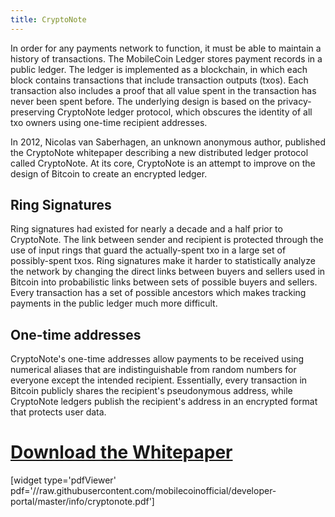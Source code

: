 ```yaml
---
title: CryptoNote
---
```

In order for any payments network to function, it must be able to maintain a history of transactions. The MobileCoin Ledger stores payment records in a public ledger. The ledger is implemented as a blockchain, in which each block contains transactions that include transaction outputs (txos). Each transaction also includes a proof that all value spent in the transaction has never been spent before. The underlying design is based on the privacy-preserving CryptoNote ledger protocol, which obscures the identity of all txo owners using one-time recipient addresses. 

In 2012, Nicolas van Saberhagen, an unknown anonymous author, published the CryptoNote whitepaper describing a new distributed ledger protocol called CryptoNote. At its core, CryptoNote is an attempt to improve on the design of Bitcoin to create an encrypted ledger.

## Ring Signatures
Ring signatures had existed for nearly a decade and a half prior to CryptoNote. The link between sender and recipient is protected through the use of input rings that guard the actually-spent txo in a large set of possibly-spent txos. Ring signatures make it harder to statistically analyze the network by changing the direct links between buyers and sellers used in Bitcoin into probabilistic links between sets of possible buyers and sellers. Every transaction has a set of possible ancestors which makes tracking payments in the public ledger much more difficult. 

## One-time addresses
CryptoNote's one-time addresses allow payments to be received using numerical aliases that are indistinguishable from random numbers for everyone except the intended recipient. Essentially, every transaction in Bitcoin publicly shares the recipient's pseudonymous address, while CryptoNote ledgers publish the recipient's address in an encrypted format that protects user data.

# [Download the Whitepaper](https://github.com/mobilecoinofficial/developer-portal/blob/main/info/cryptonote.pdf)

[widget type='pdfViewer' pdf='//raw.githubusercontent.com/mobilecoinofficial/developer-portal/master/info/cryptonote.pdf']
